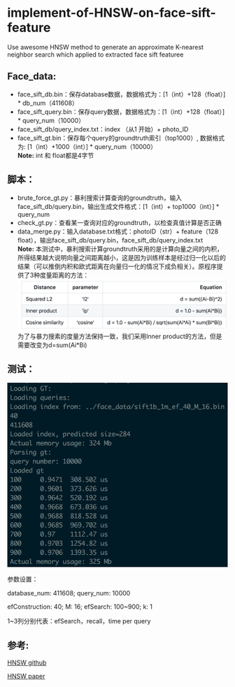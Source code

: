 # implement-of-HNSW-on-face-sift-feature
Use awesome HNSW method to generate an approximate K-nearest neighbor search which applied to extracted face sift featuree
## Face_data:
- face_sift_db.bin：保存database数据，数据格式为：[1（int）+128（float）]  *  db_num（411608）
- face_sift_query.bin：保存query数据，数据格式为：[1（int）+128（float）]  *  query_num（10000）
- face_sift_db/query_index.txt：index （从1 开始）+ photo_ID
- face_sift_gt.bin：保存每个query的groundtruth索引（top1000）,  数据格式为:  [1（int）+1000（int）]  *  query_num（10000）    
**Note:** int 和 float都是4字节
## 脚本：
- brute_force_gt.py：暴利搜索计算查询的groundtruth，输入face_sift_db/query.bin，输出生成文件格式：[1（int）+ top1000（int）] * query_num
- check_gt.py：查看某一查询对应的groundtruth，以检查真值计算是否正确
- data_merge.py：输入database.txt格式：photoID（str）+ feature（128 float），输出face_sift_db/query.bin，face_sift_db/query_index.txt    
**Note:** 本测试中，暴利搜索计算groundtruth采用的是计算向量之间的内积，所得结果越大说明向量之间距离越小，这是因为训练样本是经过归一化以后的结果（可以推倒内积和欧式距离在向量归一化的情况下成负相关）。原程序提供了3种度量距离的方法：
![](https://github.com/forence/implement-of-HNSW-on-face-sift-feature/blob/master/distance_method.png?raw=true)
为了与暴力搜素的度量方法保持一致，我们采用Inner product的方法，但是需要改变为d=sum(Ai*Bi)
## 测试：
![](https://github.com/forence/implement-of-HNSW-on-face-sift-feature/blob/master/result.png?raw=true)

参数设置：

database_num:  411608;  query_num:  10000

efConstruction:  40;  M:  16;  efSearch:  100~900;  k:  1

1~3列分别代表：efSearch，recall，time per query

## 参考:

[HNSW github](https://github.com/nmslib/hnsw)

[HNSW paper](https://arxiv.org/abs/1603.09320)

